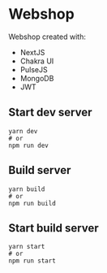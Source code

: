 # Webshop

Webshop created with:

-   NextJS
-   Chakra UI
-   PulseJS
-   MongoDB
-   JWT

## Start dev server

    yarn dev
    # or
    npm run dev

## Build server

    yarn build
    # or
    npm run build

## Start build server

    yarn start
    # or
    npm run start
